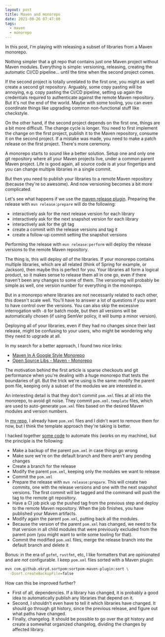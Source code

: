 ```yaml
---
layout: post
title: Maven and monorepo
date: 2021-09-26 07:47:00
tags:
  - maven
  - monorepo
---
```


In this post, I'm playing with releasing a subset of libraries
from a Maven monorepo.

Nothing simpler that a git repo that contains just one Maven project without Maven modules.
Everything is simple: versioning, releasing, creating the automatic CI/CD pipeline...
until the time when the second project comes.

If the second project is totally unrelated
to the first one, you might as well create a second git repository. Arguably, some copy pasting
will be annoying, e.g. copy pasting the CI/CD pipeline, setting up again the credentials
required to authenticate against the remote Maven repository. But it's not the end of the world.
Maybe with some tooling, you can even coordinate things like upgrading common non-functional
stuff like checkstyle.

On the other hand, if the second project depends on the first one, things are a bit more
difficult. The change cycle is longer. You need to first implement the change on the first project, publish it to the Maven repository, consume it on the second project. If a mistake
was made, you need to make a patch release on the first project. There's more ceremony.

A monorepo starts to sound like a better solution. Setup one and only one git repository
where all your Maven projects live, under a common parent Maven project. Life is good again,
all source code is at your fingertips and you can change multiple libraries in a single commit.

But then you need to publish your libraries to a remote Maven repository (because they're so awesome).
And now versioning becomes a bit more complicated.

Let's see what happens if we use the [maven release plugin](https://maven.apache.org/maven-release/maven-release-plugin/). Preparing the release with `mvn release:prepare` will
do the following:

- interactively ask for the next release version for each library
- interactively ask for the next snapshot version for each library
- interactively ask for the git tag
- create a commit with the release versions and tag it
- create a follow-up commit setting the snapshot versions

Performing the release with `mvn release:perform` will deploy the release versions to the
remote Maven repository.

The thing is, this will deploy _all_ of the libraries. If your monorepo contains
multiple libraries, which are all related (think of Spring for example, or Jackson), then
maybe this is perfect for you. Your libraries all form a logical product,
so it makes sense to release them all in one go, even if there haven't been any changes
to some of them. The versioning will probably be simple as well, one version number
for everything in the monorepo.

But in a monorepo where libraries are not necessarily related to each other,
this doesn't scale well.
You'll have to answer a lot of questions if you want to have control over the versions. You can also skip
the excessive interrogation with `-B` for batch mode, but then all versions will be
automatically chosen (if using SemVer policy, it will bump a minor version).

Deploying all of your libraries, even if they had no changes since their
last release, might be confusing to your users, who might be wondering why they
need to upgrade at all.

In my search for a better approach, I found two nice links:

- [Maven In A Google Style Monorepo](https://paulhammant.com/2017/01/27/maven-in-a-google-style-monorepo/)
- [Open Source Libs - Maven - Monorepo](https://opensourcelibs.com/lib/logiball-monorepo)

The motivation behind the first article is sparse checkouts and git performance when you're dealing with a huge monorepo
that tests the boundaries of git. But the trick we're using is the same: modify the parent pom file, keeping only a subset of
the modules we are interested in.

An interesting detail is that they don't commit `pom.xml` files at all into the monorepo, to avoid git noise.
They commit `pom.xml.template` files, which are used to auto-generate `pom.xml` files based on the desired
Maven modules and version numbers.

In [my repo](https://github.com/ngeor/java), I already have `pom.xml` files and I didn't want to remove them for now, but I think
the template approach they're taking is better.

I hacked together [some code](https://github.com/ngeor/java/tree/trunk/apps/yak4j-cli) to automate this (works on my machine), but the principle is the following:

- Make a backup of the parent `pom.xml` in case things go wrong
- Make sure we're on the default branch and there aren't any pending changes
- Create a branch for the release
- Modify the parent `pom.xml`, keeping only the modules we want to release
- Commit the `pom.xml`
- Prepare the release with `mvn release:prepare`. This will create two commits, one with the release versions
  and one with the next snapshot versions. The first commit will be tagged and the command will
  push the tag to the remote git repository.
- Have a CI job pick up the pushed tag from the previous step and deploy to the remote Maven repository.
  When the job finishes, you have published your Maven artifacts.
- Modify again the parent `pom.xml`, putting back all the modules.
- Because the version of the parent `pom.xml` has changed, we need to fix that version in all
  child modules that were previously excluded from the parent pom (you might want to write
  some tooling for that).
- Commit the modified `pom.xml` files, merge the release branch into the default branch and delete it

Bonus: in the era of `gofmt`, `rustfmt`, etc, I like formatters that are opinionated and are _not_ configurable.
I keep `pom.xml` files sorted with a Maven plugin:

```sh
mvn com.github.ekryd.sortpom:sortpom-maven-plugin:sort \
  -Dsort.createBackupFile=false
```

How can this be improved further?

- First of all, dependencies. If a library has changed, it is probably a good idea
  to automatically publish any libraries that depend on it.
- Second, I shouldn't even have to tell it which libraries have changed. It should
  go through git history, since the previous release, and figure out what paths
  have changed.
- Finally, changelog. It should be possible to go over the git history and
  create a somewhat organized changelog, dividing the changes by affected library.
